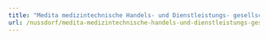 ```yaml
---
title: "Medita medizintechnische Handels- und Dienstleistungs- gesellschaft mit beschränkter Haftung"
url: /nussdorf/medita-medizintechnische-handels-und-dienstleistungs-gesellschaft-mit-beschraenkter-haftung/
---
```

